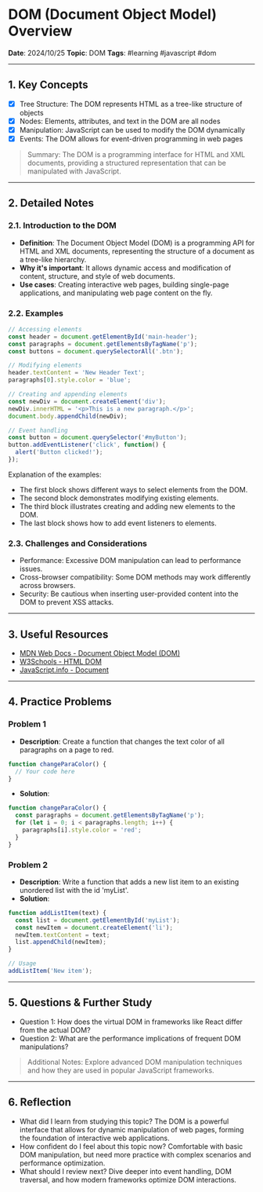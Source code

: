 # DOM (Document Object Model) Overview

**Date**: 2024/10/25
**Topic**: DOM
**Tags**: #learning #javascript #dom

---

## 1. Key Concepts

- [x] Tree Structure: The DOM represents HTML as a tree-like structure of objects
- [x] Nodes: Elements, attributes, and text in the DOM are all nodes
- [x] Manipulation: JavaScript can be used to modify the DOM dynamically
- [x] Events: The DOM allows for event-driven programming in web pages

> Summary: The DOM is a programming interface for HTML and XML documents, providing a structured representation that can be manipulated with JavaScript.

---

## 2. Detailed Notes

### 2.1. Introduction to the DOM

- **Definition**: The Document Object Model (DOM) is a programming API for HTML and XML documents, representing the structure of a document as a tree-like hierarchy.
- **Why it's important**: It allows dynamic access and modification of content, structure, and style of web documents.
- **Use cases**: Creating interactive web pages, building single-page applications, and manipulating web page content on the fly.

### 2.2. Examples

```javascript
// Accessing elements
const header = document.getElementById('main-header');
const paragraphs = document.getElementsByTagName('p');
const buttons = document.querySelectorAll('.btn');

// Modifying elements
header.textContent = 'New Header Text';
paragraphs[0].style.color = 'blue';

// Creating and appending elements
const newDiv = document.createElement('div');
newDiv.innerHTML = '<p>This is a new paragraph.</p>';
document.body.appendChild(newDiv);

// Event handling
const button = document.querySelector('#myButton');
button.addEventListener('click', function() {
  alert('Button clicked!');
});
```

Explanation of the examples:
- The first block shows different ways to select elements from the DOM.
- The second block demonstrates modifying existing elements.
- The third block illustrates creating and adding new elements to the DOM.
- The last block shows how to add event listeners to elements.

### 2.3. Challenges and Considerations

- Performance: Excessive DOM manipulation can lead to performance issues.
- Cross-browser compatibility: Some DOM methods may work differently across browsers.
- Security: Be cautious when inserting user-provided content into the DOM to prevent XSS attacks.

---

## 3. Useful Resources

- [MDN Web Docs - Document Object Model (DOM)](https://developer.mozilla.org/en-US/docs/Web/API/Document_Object_Model)
- [W3Schools - HTML DOM](https://www.w3schools.com/js/js_htmldom.asp)
- [JavaScript.info - Document](https://javascript.info/document)

---

## 4. Practice Problems

### Problem 1

- **Description**: Create a function that changes the text color of all paragraphs on a page to red.

```javascript
function changeParaColor() {
  // Your code here
}
```

- **Solution**:

```javascript
function changeParaColor() {
  const paragraphs = document.getElementsByTagName('p');
  for (let i = 0; i < paragraphs.length; i++) {
    paragraphs[i].style.color = 'red';
  }
}
```

### Problem 2

- **Description**: Write a function that adds a new list item to an existing unordered list with the id 'myList'.
- **Solution**:

```javascript
function addListItem(text) {
  const list = document.getElementById('myList');
  const newItem = document.createElement('li');
  newItem.textContent = text;
  list.appendChild(newItem);
}

// Usage
addListItem('New item');
```

---

## 5. Questions & Further Study

- Question 1: How does the virtual DOM in frameworks like React differ from the actual DOM?
- Question 2: What are the performance implications of frequent DOM manipulations?

> Additional Notes: Explore advanced DOM manipulation techniques and how they are used in popular JavaScript frameworks.

---

## 6. Reflection

- What did I learn from studying this topic? The DOM is a powerful interface that allows for dynamic manipulation of web pages, forming the foundation of interactive web applications.
- How confident do I feel about this topic now? Comfortable with basic DOM manipulation, but need more practice with complex scenarios and performance optimization.
- What should I review next? Dive deeper into event handling, DOM traversal, and how modern frameworks optimize DOM interactions.

